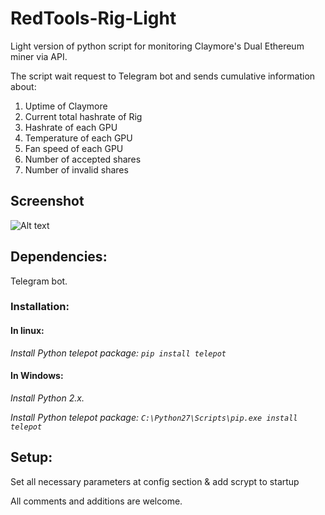 # RedTools-Rig-Light

Light version of python script for monitoring Claymore's Dual Ethereum miner via API. 

The script wait request to Telegram bot and sends cumulative information about:
  1. Uptime of Claymore
  2. Current total hashrate of Rig
  3. Hashrate of each GPU
  4. Temperature of each GPU
  5. Fan speed of each GPU
  6. Number of accepted shares
  7. Number of invalid shares

## Screenshot
![Alt text](https://github.com/pistonov/RedTools-Rig-Light/raw/master/screen.jpg "Optional Title")

## Dependencies:
Telegram bot. 

### Installation:

#### In linux:
   *Install Python telepot package:*
   *```pip install telepot```*

#### In Windows:
   *Install Python 2.x.*
   
   *Install Python telepot package: ```C:\Python27\Scripts\pip.exe install telepot```*
  
## Setup:
  Set all necessary parameters at config section & add scrypt to startup

All comments and additions are welcome.
  
